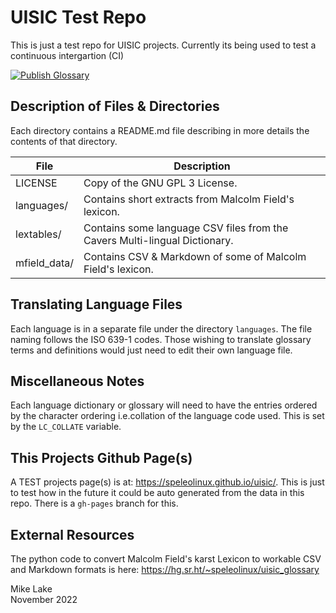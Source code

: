 # UISIC Test Repo

This is just a test repo for UISIC projects. Currently its being used to test a
continuous intergartion (CI)


[![Publish Glossary](https://github.com/speleolinux/uisic/actions/workflows/ci.yml/badge.svg)](https://github.com/speleolinux/uisic/actions/)
&nbsp; &nbsp; 
<!--
![Github Pages](https://github.com/speleolinux/uisic/actions/workflows/ci.yml/badge.svg?branch=gh-pages)
-->


## Description of Files & Directories

Each directory contains a README.md file describing in more details the
contents of that directory.

| File                  | Description |
| ----                  | ----------- |
| LICENSE               | Copy of the GNU GPL 3 License.                            |
| languages/            | Contains short extracts from Malcolm Field's lexicon.     |
| lextables/            | Contains some language CSV files from the Cavers Multi-lingual Dictionary. |
| mfield_data/          | Contains CSV & Markdown of some of Malcolm Field's lexicon. | 

## Translating Language Files

Each language is in a separate file under the directory `languages`. The file
naming follows the ISO 639-1 codes. Those wishing to translate glossary terms
and definitions would just need to edit their own language file.

## Miscellaneous Notes

Each language dictionary or glossary will need to have the entries ordered by
the character ordering i.e.collation of the language code used. This is set by
the `LC_COLLATE` variable.

## This Projects Github Page(s)

A TEST projects page(s) is at: <https://speleolinux.github.io/uisic/>.
This is just to test how in the future it could be auto generated from
the data in this repo. There is a `gh-pages` branch for this.

## External Resources

The python code to convert Malcolm Field's karst Lexicon to workable CSV and
Markdown formats is here: <https://hg.sr.ht/~speleolinux/uisic_glossary>

Mike Lake    
November 2022


